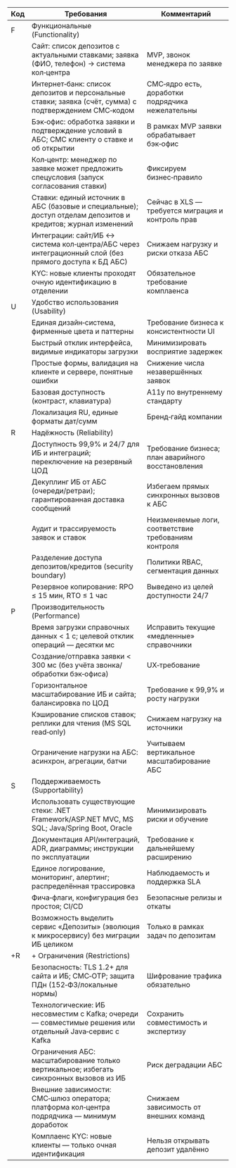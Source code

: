 | Код | Требования                         | Комментарий |
|-----|------------------------------------|-------------|
| F   | Функциональные (Functionality)     |             |
|     | Сайт: список депозитов с актуальными ставками; заявка (ФИО, телефон) → система кол‑центра | MVP, звонок менеджера по заявке |
|     | Интернет‑банк: список депозитов и персональные ставки; заявка (счёт, сумма) с подтверждением СМС‑кодом | СМС‑ядро есть, доработки подрядчика нежелательны |
|     | Бэк‑офис: обработка заявки и подтверждение условий в АБС; СМС клиенту о ставке и об открытии | В рамках MVP заявки обрабатывает бэк‑офис |
|     | Кол‑центр: менеджер по заявке может предложить спецусловия (запуск согласования ставки) | Фиксируем бизнес‑правило |
|     | Ставки: единый источник в АБС (базовые и специальные); доступ отделам депозитов и кредитов; журнал изменений | Сейчас в XLS — требуется миграция и контроль прав |
|     | Интеграции: сайт/ИБ ↔ система кол‑центра/АБС через интеграционный слой (без прямого доступа к БД АБС) | Снижаем нагрузку и риски отказа АБС |
|     | KYC: новые клиенты проходят очную идентификацию в отделении | Обязательное требование комплаенса |
| U   | Удобство использования (Usability) |             |
|     | Единая дизайн‑система, фирменные цвета и паттерны | Требование бизнеса к консистентности UI |
|     | Быстрый отклик интерфейса, видимые индикаторы загрузки | Минимизировать восприятие задержек |
|     | Простые формы, валидация на клиенте и сервере, понятные ошибки | Снижение числа незавершённых заявок |
|     | Базовая доступность (контраст, клавиатура) | A11y по внутреннему стандарту |
|     | Локализация RU, единые форматы дат/сумм | Бренд‑гайд компании |
| R   | Надёжность (Reliability)           |             |
|     | Доступность 99,9% и 24/7 для ИБ и интеграций; переключение на резервный ЦОД | Требование бизнеса; план аварийного восстановления |
|     | Декуплинг ИБ от АБС (очереди/ретраи); гарантированная доставка сообщений | Избегаем прямых синхронных вызовов к АБС |
|     | Аудит и трассируемость заявок и ставок | Неизменяемые логи, соответствие требованиям контроля |
|     | Разделение доступа депозитов/кредитов (security boundary) | Политики RBAC, сегментация данных |
|     | Резервное копирование: RPO ≤ 15 мин, RTO ≤ 1 час | Выведено из целей доступности 24/7 |
| P   | Производительность (Performance)   |             |
|     | Время загрузки справочных данных < 1 с; целевой отклик операций — десятки мс | Исправить текущие «медленные» справочники |
|     | Создание/отправка заявки < 300 мс (без учёта звонка/обработки бэк‑офиса) | UX‑требование |
|     | Горизонтальное масштабирование ИБ и сайта; балансировка по ЦОД | Требование к 99,9% и росту нагрузки |
|     | Кэширование списков ставок; реплики для чтения (MS SQL read‑only) | Снижаем нагрузку на источники |
|     | Ограничение нагрузки на АБС: асинхрон, агрегации, батчи | Учитываем вертикальное масштабирование АБС |
| S   | Поддерживаемость (Supportability)  |             |
|     | Использовать существующие стеки: .NET Framework/ASP.NET MVC, MS SQL; Java/Spring Boot, Oracle | Минимизировать риски и обучение |
|     | Документация API/интеграций, ADR, диаграммы; инструкции по эксплуатации | Требование к дальнейшему расширению |
|     | Единое логирование, мониторинг, алертинг; распределённая трассировка | Наблюдаемость и поддержка SLA |
|     | Фича‑флаги, конфигурация без простоя; CI/CD | Безопасные релизы и откаты |
|     | Возможность выделить сервис «Депозиты» (эволюция к микросервису) без миграции ИБ целиком | Только в рамках задач по депозитам |
| +R  | + Ограничения (Restrictions)       |             |
|     | Безопасность: TLS 1.2+ для сайта и ИБ; СМС‑OTP; защита ПДн (152‑ФЗ/локальные нормы) | Шифрование трафика обязательно |
|     | Технологические: ИБ несовместим с Kafka; очереди — совместимые решения или отдельный Java‑сервис с Kafka | Сохранить совместимость и экспертизу |
|     | Ограничения АБС: масштабирование только вертикальное; избегать синхронных вызовов из ИБ | Риск деградации АБС |
|     | Внешние зависимости: СМС‑шлюз оператора; платформа кол‑центра подрядчика — минимум доработок | Снижаем зависимость от внешних команд |
|     | Комплаенс KYC: новые клиенты — только очная идентификация | Нельзя открывать депозит удалённо |
